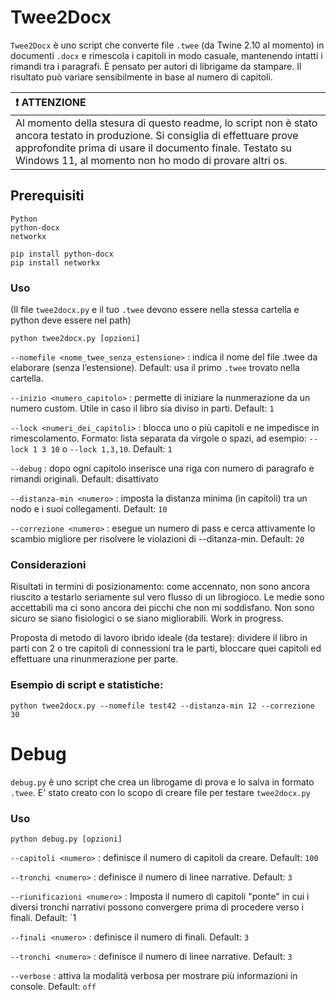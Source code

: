 # Twee2Docx


`Twee2Docx` è uno script che converte file `.twee` (da Twine 2.10 al momento) in documenti `.docx` e rimescola i capitoli in modo casuale, mantenendo intatti i rimandi tra i paragrafi. È pensato per autori di librigame da stampare. Il risultato può variare sensibilmente in base al numero di capitoli.

| :exclamation: ATTENZIONE          |
|:---------------------------|
| Al momento della stesura di questo readme, lo script non è stato ancora testato in produzione. Si consiglia di effettuare prove approfondite prima di usare il documento finale. Testato su Windows 11, al momento non ho modo di provare altri os.      |

## Prerequisiti

`Python`  
`python-docx`  
`networkx`  

```
pip install python-docx
pip install networkx
```

### Uso

(Il file `twee2docx.py` e il tuo `.twee` devono essere nella stessa cartella e python deve essere nel path)

`python twee2docx.py [opzioni]`

`--nomefile <nome_twee_senza_estensione>` : indica il nome del file .twee da elaborare (senza l’estensione). Default: usa il primo `.twee` trovato nella cartella.

`--inizio <numero_capitolo>` : permette di iniziare la nunmerazione da un numero custom. Utile in caso il libro sia diviso in parti. Default: `1`

`--lock <numeri_dei_capitoli>` : blocca uno o più capitoli e ne impedisce in rimescolamento. Formato: lista separata da virgole o spazi, ad esempio: `--lock 1 3 10` o `--lock 1,3,10`. Default: `1`

`--debug` : dopo ogni capitolo inserisce una riga con numero di paragrafo e rimandi originali. Default: disattivato

`--distanza-min <numero>` : imposta la distanza minima (in capitoli) tra un nodo e i suoi collegamenti. Default: `10`

`--correzione <numero>`        : esegue un numero di pass e cerca attivamente lo scambio migliore per risolvere le violazioni di --ditanza-min. Default: `20`

### Considerazioni

Risultati in termini di posizionamento: come accennato, non sono ancora riuscito a testarlo seriamente sul vero flusso di un librogioco. Le medie sono accettabili ma ci sono ancora dei picchi che non mi soddisfano. Non sono sicuro se siano fisiologici o se siano migliorabili. Work in progress.

Proposta di metodo di lavoro ibrido ideale (da testare): dividere il libro in parti con 2 o tre capitoli di connessioni tra le parti, bloccare quei capitoli ed effettuare una rinunmerazione per parte.

### Esempio di script e statistiche:
```
python twee2docx.py --nomefile test42 --distanza-min 12 --correzione 30
```

# Debug

`debug.py` è uno script che crea un librogame di prova e lo salva in formato `.twee`. E' stato creato con lo scopo di creare file per testare `twee2docx.py`

### Uso

`python debug.py [opzioni]`

`--capitoli <numero>` : definisce il numero di capitoli da creare. Default: `100`

`--tronchi <numero>` : definisce il numero di linee narrative. Default: `3`

`--riunificazioni <numero>` : Imposta il numero di capitoli "ponte" in cui i diversi tronchi narrativi possono convergere prima di procedere verso i finali. Default: `1

`--finali <numero>` : definisce il numero di finali. Default: `3`

`--tronchi <numero>` : definisce il numero di linee narrative. Default: `3`

`--verbose` : attiva la modalità verbosa per mostrare più informazioni in console. Default: `off`

